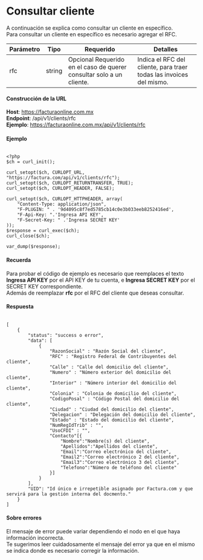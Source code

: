 # Consultar cliente

A continuación se explica como consultar un cliente en específico.  
Para consultar un cliente en específico es necesario agregar el RFC.

<table>
    <thead>
        <tr>
            <th>Parámetro</th>
            <th>Tipo</th>
            <th>Requerido</th>
            <th>Detalles</th>
        </tr>
    <thead>
    <tbody>
        <tr>
            <td>rfc</td>
            <td>string</td>
            <td>Opcional Requerido en el caso de querer consultar solo a un cliente.</td>
            <td>Indica el RFC del cliente, para traer todas las invoices del mismo.</td>
        </tr>
    </tbody>
</table>


#### Construcción de la URL

**Host**: https://facturaonline.com.mx  
**Endpoint**:  /api/v1/clients/rfc  
**Ejemplo**:  https://facturaonline.com.mx/api/v1/clients/rfc  


#### Ejemplo

```

<?php
$ch = curl_init();

curl_setopt($ch, CURLOPT_URL, "https://factura.com/api/v1/clients/rfc");
curl_setopt($ch, CURLOPT_RETURNTRANSFER, TRUE);
curl_setopt($ch, CURLOPT_HEADER, FALSE);

curl_setopt($ch, CURLOPT_HTTPHEADER, array(
    "Content-Type: application/json",
    "F-PLUGIN: " . '9d4095c8f7ed5785cb14c0e3b033eeb8252416ed',
    "F-Api-Key: ".'Ingresa API KEY',
    "F-Secret-Key: " .'Ingresa SECRET KEY'
));
$response = curl_exec($ch);
curl_close($ch);

var_dump($response);

```


#### Recuerda

Para probar el código de ejemplo es necesario que reemplaces el texto  **Ingresa API KEY**  por el API KEY de tu cuenta, e **Ingresa SECRET KEY**  por el SECRET KEY correspondiente.  
Además de reemplazar **rfc** por el RFC del cliente que deseas consultar.


#### Respuesta

```

[
    {
        "status": "success o error",
        "data": [
            {
                "RazonSocial" : "Razón Social del cliente",
                "RFC" : "Registro Federal de Contribuyentes del cliente",
                "Calle" : "Calle del domicilio del cliente",
                "Numero" : "Número exterior del domicilio del cliente",
                "Interior" : "Número interior del domicilio del cliente",
                "Colonia" : "Colonia de domicilio del cliente",
                "CodigoPosal" : "Código Postal del domicilio del cliente",
                "Ciudad" : "Ciudad del domicilio del cliente",
                "Delegacion" : "Delegación del domicilio del cliente",
                "Estado" : "Estado del domicilio del cliente",
                "NumRegIdTrib" : "",
                "UsoCFDI" : "",
                "Contacto"[{
                    "Nombre":"Nombre(s) del cliente",
                    "Apellidos":"Apellidos del cliente",
                    "Email":"Correo electrónico del cliente",
                    "Email2":"Correo electrónico 2 del cliente",
                    "Email3":"Correo electrónico 3 del cliente",
                    "Telefono":"Número de teléfono del cliente"
                }]
            }
        ],
        "UID": "Id único e irrepetible asignado por Factura.com y que servirá para la gestión interna del docmento."
    }
]

```


#### Sobre errores

El mensaje de error puede variar dependiendo el nodo en el que haya información incorrecta.  
Te sugerimos leer cuidadosamente el mensaje del error ya que en el mismo se indica donde es necesario corregir la información.
